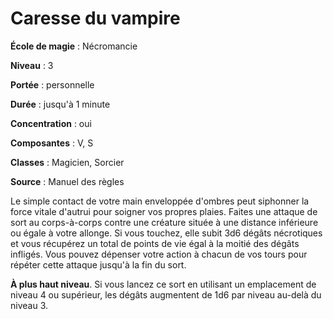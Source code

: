 # Caresse du vampire

**École de magie** : Nécromancie

**Niveau** : 3

**Portée** : personnelle

**Durée** : jusqu'à 1 minute

**Concentration** : oui

**Composantes** : V, S

**Classes** : Magicien, Sorcier

**Source** : Manuel des règles

Le simple contact de votre main enveloppée d'ombres peut siphonner la force vitale d'autrui pour soigner vos propres plaies. Faites une attaque de sort au corps-à-corps contre une créature située à une distance inférieure ou égale à votre allonge. Si vous touchez, elle subit 3d6 dégâts nécrotiques et vous récupérez un total de points de vie égal à la moitié des dégâts infligés. Vous pouvez dépenser votre action à chacun de vos tours pour répéter cette attaque jusqu'à la fin du sort.

**À plus haut niveau**. Si vous lancez ce sort en utilisant un emplacement de niveau 4 ou supérieur, les dégâts augmentent de 1d6 par niveau au-delà du niveau 3.
